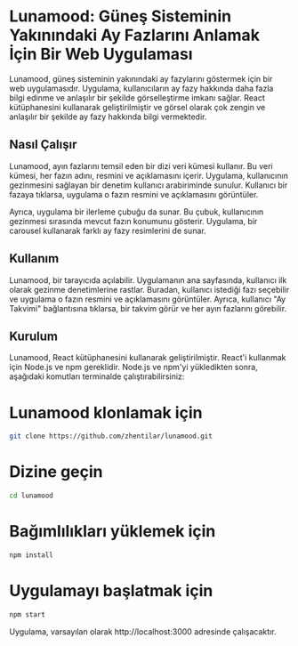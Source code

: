 # Lunamood: Güneş Sisteminin Yakınındaki Ay Fazlarını Anlamak İçin Bir Web Uygulaması

Lunamood, güneş sisteminin yakınındaki ay fazylarını göstermek için bir web uygulamasıdır. Uygulama, kullanıcıların ay fazy hakkında daha fazla bilgi edinme ve anlaşılır bir şekilde görselleştirme imkanı sağlar. React kütüphanesini kullanarak geliştirilmiştir ve görsel olarak çok zengin ve anlaşılır bir şekilde ay fazy hakkında bilgi vermektedir.

## Nasıl Çalışır

Lunamood, ayın fazlarını temsil eden bir dizi veri kümesi kullanır. Bu veri kümesi, her fazın adını, resmini ve açıklamasını içerir. Uygulama, kullanıcının gezinmesini sağlayan bir denetim kullanıcı arabiriminde sunulur. Kullanıcı bir fazaya tıklarsa, uygulama o fazın resmini ve açıklamasını görüntüler.

Ayrıca, uygulama bir ilerleme çubuğu da sunar. Bu çubuk, kullanıcının gezinmesi sırasında mevcut fazın konumunu gösterir. Uygulama, bir carousel kullanarak farklı ay fazy resimlerini de sunar.

## Kullanım

Lunamood, bir tarayıcıda açılabilir. Uygulamanın ana sayfasında, kullanıcı ilk olarak gezinme denetimlerine rastlar. Buradan, kullanıcı istediği fazı seçebilir ve uygulama o fazın resmini ve açıklamasını görüntüler. Ayrıca, kullanıcı "Ay Takvimi" bağlantısına tıklarsa, bir takvim görür ve her ayın fazlarını görebilir.

## Kurulum

Lunamood, React kütüphanesini kullanarak geliştirilmiştir. React'i kullanmak için Node.js ve npm gereklidir. Node.js ve npm'yi yükledikten sonra, aşağıdaki komutları terminalde çalıştırabilirsiniz:


# Lunamood klonlamak için
```bash
git clone https://github.com/zhentilar/lunamood.git
```
# Dizine geçin
```bash
cd lunamood
```
# Bağımlılıkları yüklemek için
```bash
npm install
```
# Uygulamayı başlatmak için
```bash
npm start
```
Uygulama, varsayılan olarak http://localhost:3000 adresinde çalışacaktır.

